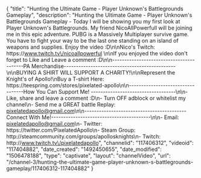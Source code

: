 {
    "title": "Hunting the Ultimate Game - Player Unknown's Battlegrounds Gameplay",
    "description": "Hunting the Ultimate Game - Player Unknown's Battlegrounds Gameplay - Today I will be showing you my first look at Player Unknown's Battlegrounds.  My friend NicoAllPowerfull will be joining me in this epic adventure.  PUBG is a Massively Multiplayer survive game.  You have to fight your way to be the last one standing on an island of weapons and supplies. Enjoy the video :D\n\nNico's Twitch: https:\/\/www.twitch.tv\/nicoallpowerful \n\nIf you enjoyed the video don't forget to Like and Leave a comment :D\n\n-----------------------------------------PA Merchandise----------------------------------------------\n\nBUYING A SHIRT WILL SUPPORT A CHARITY!\n\nRepresent the Knight's of Apollo!\nBuy a T-shirt Here: https:\/\/teespring.com\/stores\/pixelated-apollo\n\n----------------------------------How You Can Support Me! -----------------------------------\n\n- Like, share and leave a comment :D\n- Turn OFF adblock or whitelist my channel\n- Send me a GREAT battle Replay: pixelatedapollo@gmail.com\n\n------------------------------------------Connect With Me!-----------------------------------------\n\n- Email: pixelatedapollo@gmail.com\n- Twitter: https:\/\/twitter.com\/PixelatedApollo\n- Steam Group:  http:\/\/steamcommunity.com\/groups\/apollosknights\n- Twitch: http:\/\/www.twitch.tv\/pixelatedapollo",
    "channelid": "117406312",
    "videoid": "117404882",
    "date_created": "1492450655",
    "date_modified": "1506478188",
    "type": "captivate",
    "layout": "channelVideo",
    "url": "\/channel-3\/hunting-the-ultimate-game-player-unknown-s-battlegrounds-gameplay\/117406312-117404882"
}